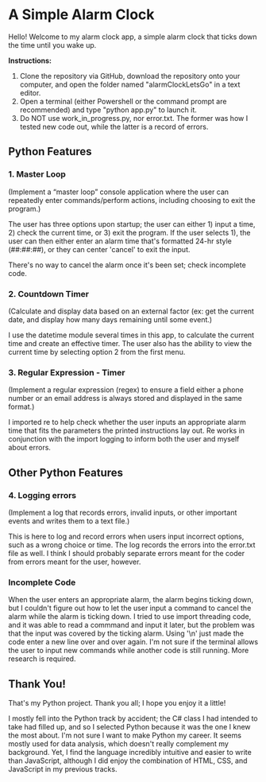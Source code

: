 # A Simple Alarm Clock

Hello! Welcome to my alarm clock app, a simple alarm clock that ticks down the time until you wake up.

**Instructions:**
1. Clone the repository via GitHub, download the repository onto your computer, and open the folder named "alarmClockLetsGo" in a text editor.
2. Open a terminal (either Powershell or the command prompt are recommended) and type "python app.py" to launch it. 
3. Do NOT use work_in_progress.py, nor error.txt. The former was how I tested new code out, while the latter is a record of errors.


## Python Features

### 1. Master Loop
(Implement a “master loop” console application where the user can repeatedly enter commands/perform actions, including choosing to exit the program.)

The user has three options upon startup; the user can either 1) input a time, 2) check the current time, or 3) exit the program. If the user selects 1), the user can then either enter an alarm time that's formatted 24-hr style (##:##:##), or they can center 'cancel' to exit the input.

There's no way to cancel the alarm once it's been set; check incomplete code.


### 2. Countdown Timer
(Calculate and display data based on an external factor (ex: get the current date, and display how many days remaining until some event.)

I use the datetime module several times in this app, to calculate the current time and create an effective timer. The user also has the ability to view the current time by selecting option 2 from the first menu.

### 3. Regular Expression - Timer
(Implement a regular expression (regex) to ensure a field either a phone number or an email address 
is always stored and displayed in the same format.)

I imported re to help check whether the user inputs an appropriate alarm time that fits the parameters the printed instructions lay out. Re works in conjunction with the import logging to inform both the user and myself about errors.

## Other Python Features

### 4. Logging errors

(Implement a log that records errors, invalid inputs, or other important events and writes them to a text file.)

This is here to log and record errors when users input incorrect options, such as a wrong choice or time. The log records the errors into the error.txt file as well. I think I should probably separate errors meant for the coder from errors meant for the user, however.

### Incomplete Code

When the user enters an appropriate alarm, the alarm begins ticking down, but I couldn't figure out how to let the user input a command to cancel the alarm while the alarm is ticking down. I tried to use import threading code, and it was able to read a commmand and input it later, but the problem was that the input was covered by the ticking alarm. Using '\n' just made the code enter a new line over and over again. I'm not sure if the terminal allows the user to input new commands while another code is still running. More research is required.

## Thank You!

That's my Python project. Thank you all; I hope you enjoy it a little! 

I mostly fell into the Python track by accident; the C# class I had intended to take had filled up, and so I selected Python 
because it was the one I knew the most about. I'm not sure I want to make Python my career. It seems mostly used for data analysis, 
which doesn't really complement my background. Yet, I find the language incredibly intuitive and easier to write than JavaScript, 
although I did enjoy the combination of HTML, CSS, and JavaScript in my previous tracks.